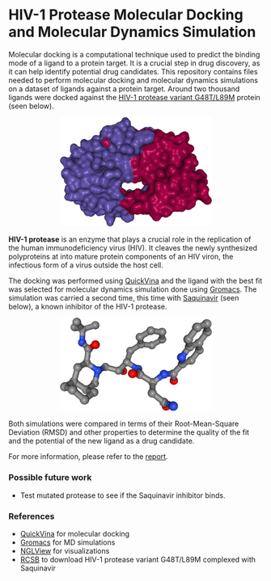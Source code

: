 # HIV-1 Protease Molecular Docking and Molecular Dynamics Simulation

Molecular docking is a computational technique used to predict the binding mode of a ligand to a protein target.
It is a crucial step in drug discovery, as it can help identify potential drug candidates.
This repository contains files needed to perform molecular docking and molecular dynamics simulations on a dataset of ligands against a protein target.
Around two thousand ligands were docked against the [HIV-1 protease variant G48T/L89M](https://www.rcsb.org/structure/4qgi) protein (seen below).

<p align="center">
<img src="report/figures/hiv1_nglview.png" width="300" alt="HIV-1 protease variant G48T/L89M visualized wit hNGLView">
</p>

**HIV-1 protease** is an enzyme that plays a crucial role in the replication of the human immunodeficiency virus (HIV).
It cleaves the newly synthesized polyproteins at into mature protein components of an HIV viron, the infectious form of a virus outside the host cell.

The docking was performed using [QuickVina](https://github.com/QVina) and the ligand with the best fit was selected for molecular dynamics simulation done using [Gromacs](https://github.com/gromacs).
The simulation was carried a second time, this time with [Saquinavir](https://en.wikipedia.org/wiki/Saquinavir) (seen below), a known inhibitor of the HIV-1 protease. 

<p align="center">
<img src="report/figures/saquinavir_nglview.png" width="300" alt="Saquinavir visualize with NGLView">
</p>

Both simulations were compared in terms of their Root-Mean-Square Deviation (RMSD) and other properties to determine the quality of the fit and the potential of the new ligand as a drug candidate.

For more information, please refer to the [report](report/report.pdf).

### Possible future work

- Test mutated protease to see if the Saquinavir inhibitor binds.

### References

- [QuickVina](https://github.com/QVina) for molecular docking
- [Gromacs](https://github.com/gromacs) for MD simulations
- [NGLView](https://github.com/nglviewer) for visualizations
- [RCSB](https://www.rcsb.org/structure/4qgi) to download HIV-1 protease variant G48T/L89M complexed with Saquinavir
